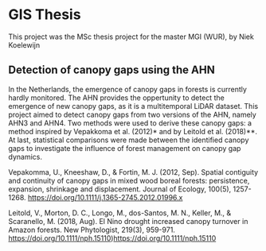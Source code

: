 # GIS Thesis
This project was the MSc thesis project for the master MGI (WUR), by Niek Koelewijn

## Detection of canopy gaps using the AHN
In the Netherlands, the emergence of canopy gaps in forests is currently hardly monitored. The AHN provides the oppertunity to detect the emergence of new canopy gaps, as it is a multitemporal LiDAR dataset. This project aimed to detect canopy gaps from two versions of the AHN, namely AHN3 and AHN4. Two methods were used to derive these canopy gaps: a method inspired by Vepakkoma et al. (2012)* and by Leitold et al. (2018)**. At last, statistical comparisons were made between the identified canopy gaps to investigate the influence of forest management on canopy gap dynamics.

Vepakomma, U., Kneeshaw, D., & Fortin, M. J. (2012, Sep). Spatial contiguity and continuity of canopy gaps in mixed wood boreal forests: persistence, expansion, shrinkage and displacement. Journal of Ecology, 100(5), 1257-1268. https://doi.org/10.1111/j.1365-2745.2012.01996.x

Leitold, V., Morton, D. C., Longo, M., dos-Santos, M. N., Keller, M., & Scaranello, M. (2018, Aug). El Nino drought increased canopy turnover in Amazon forests. New Phytologist, 219(3), 959-971. https://doi.org/10.1111/nph.15110)https://doi.org/10.1111/nph.15110


